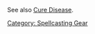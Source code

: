 See also [Cure Disease](Cure_Disease.md "wikilink").

[Category: Spellcasting Gear](Category:_Spellcasting_Gear "wikilink")
